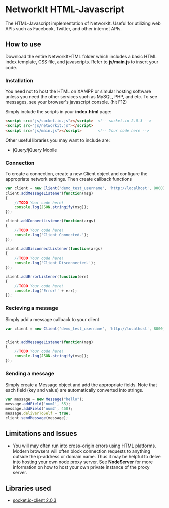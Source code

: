 # NetworkIt HTML-Javascript

The HTML-Javascript implementation of NetworkIt. Useful for utilizing web APIs such as Facebook, Twitter, and other internet APIs.

## How to use
Download the entire NetworkItHTML folder which includes a basic HTML index template, CSS file, and javascripts. Refer to **js/main.js** to insert your code.

### Installation
You need not to host the HTML on XAMPP or simular hosting software unless you need the other services such as MySQL, PHP, and etc. To see messages, see your browser's javascript console. (hit F12)

Simply include the scripts in your **index.html** page:
```HTML
<script src="js/socket.io.js"></script>  <!-- socket.io 2.0.3 -->
<script src="js/networkit.js"></script>
<script src="js/main.js"></script>		 <!-- Your code here -->
```

Other useful libraries you may want to include are:
* jQuery/jQuery Mobile

### Connection
To create a connection, create a new Client object and configure the appropriate network settings. Then create callback functions
```Javascript
var client = new Client("demo_test_username", 'http://localhost', 8000);
client.addMessageListener(function(msg)
{
	//TODO Your code here!
	console.log(JSON.stringify(msg));
});

client.addConnectListener(function(args)
{
	//TODO Your code here!
	console.log('Client Connected.');
});

client.addDisconnectListener(function(args)
{
	//TODO Your code here!
	console.log('Client Disconnected.');
});

client.addErrorListener(function(err)
{
	//TODO Your code here!
	console.log('Error!' + err);
});

```

### Recieving a message
Simply add a message callback to your client

```Javascript
var client = new Client("demo_test_username", 'http://localhost', 8000);


client.addMessageListener(function(msg)
{
	//TODO Your code here!
	console.log(JSON.stringify(msg));
});
```

### Sending a message
Simply create a Message object and add the appropriate fields. Note that each field (key and value) are automatically converted into strings.
```Javascript
var message = new Message("hello");
message.addField('num1', 55);
message.addField('num2', 450);
message.deliverToSelf = true;
client.sendMessage(message);
```

## Limitations and Issues
* You will may often run into cross-origin errors using HTML platforms. Modern browsers will often block connection requests to anything outside the ip-address or domain name. Thus it may be helpful to delve into hosting your own node proxy server. See **NodeServer** for more information on how to host your own private instance of the proxy server.


## Libraries used
* [socket.io-client 2.0.3](https://github.com/socketio/socket.io-client)
